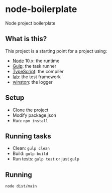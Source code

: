 # node-boilerplate
Node project boilerplate

## What is this?

This project is a starting point for a project using:

- [Node](https://nodejs.org/) 10.x: the runtime
- [Gulp](https://gulpjs.com/): the task runner
- [TypeScript](https://www.typescriptlang.org/): the compiler
- [lab](https://github.com/hapijs/lab): the test framework
- [winston](https://github.com/winstonjs/winston): the logger

## Setup

- Clone the project
- Modify package.json
- Run: ```npm install```

## Running tasks

- Clean: ```gulp clean```
- Build: ```gulp build```
- Run tests: ```gulp test``` or just ```gulp```

## Running

```node dist/main```
